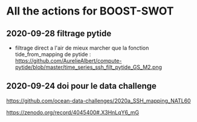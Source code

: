 # All the actions for BOOST-SWOT

## 2020-09-28 filtrage pytide

 - filtrage direct a l'air de mieux marcher que la fonction tide_from_mapping de pytide : https://github.com/AurelieAlbert/compute-pytide/blob/master/time_series_ssh_filt_pytide_GS_M2.png
 
## 2020-09-24 doi pour le data challenge

https://github.com/ocean-data-challenges/2020a_SSH_mapping_NATL60

https://zenodo.org/record/4045400#.X3HnLqY6_mG
